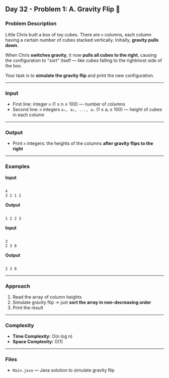 ## Day 32 - Problem 1: A. Gravity Flip 🧲

### Problem Description

Little Chris built a box of toy cubes. There are `n` columns, each column having a certain number of cubes stacked vertically. Initially, **gravity pulls down**.

When Chris **switches gravity**, it now **pulls all cubes to the right**, causing the configuration to "sort" itself — like cubes falling to the rightmost side of the box.

Your task is to **simulate the gravity flip** and print the new configuration.

---

### Input

- First line: integer `n` (1 ≤ n ≤ 100) — number of columns
- Second line: `n` integers `a₁, a₂, ..., aₙ` (1 ≤ aᵢ ≤ 100) — height of cubes in each column

---

### Output

- Print `n` integers: the heights of the columns **after gravity flips to the right**

---

### Examples

**Input**
```

4
3 2 1 2

```

**Output**
```

1 2 2 3

```

**Input**
```

3
2 3 8

```

**Output**
```

2 3 8

```

---

### Approach

1. Read the array of column heights
2. Simulate gravity flip → just **sort the array in non-decreasing order**
3. Print the result

---

### Complexity

- **Time Complexity:** O(n log n)  
- **Space Complexity:** O(1)

---

### Files

- `Main.java` — Java solution to simulate gravity flip